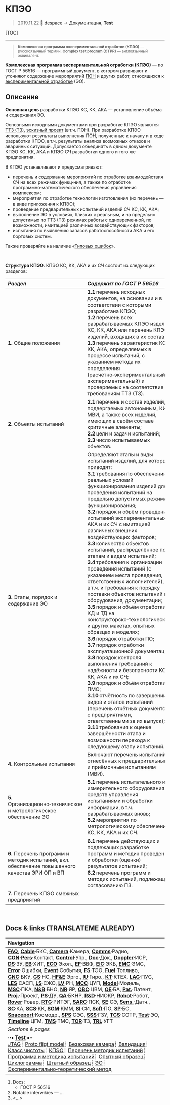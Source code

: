 # КПЭО
> 2019.11.22 [🚀](../index/index.md) [despace](index.md) → [Документация](doc.md), **[Test](test.md)**

[TOC]

---

> <small>**Комплексная программа экспериментальной отработки (КПЭО)** — русскоязычный термин. **Complex test program (CTPR)** — англоязычный эквивалент.</small>

**Комплексная программа экспериментальной отработки (КПЭО)** — по ГОСТ Р 56516 — программный документ, в котором развивают и уточняют содержание мероприятий [ПОН](qa.md) и других работ, относящихся к [экспериментальной отработке](test.md) (ЭО).



## Описание
**Основная цель** разработки КПЭО КС, КК, АКА — установление объёма и содержания ЭО.

Основными исходными документами при разработке КПЭО являются [ТТЗ (ТЗ)](tor.md), [эскизный проект](rnd_ep.md) (в т.ч. ПОН). При разработке КПЭО используют результаты выполнения ПОН, полученные к началу и в ходе разработки КПЭО, в т.ч. результаты анализа возможных отказов и аварийных ситуаций. Допускается обьединятъ в одном документе КПЭО КС, КК, АКА и КПЭО СЧ разработки одного и того же предприятия.

В КПЭО устанавливают и предусматривают:

   - перечень и содержание мероприятий по отработке взаимодействия СЧ на всех режимах функц‑ния, а также по отработке программно‑математического обеспечения управления комплексом;
   - мероприятия по отработке технологии изготовления (их перечень — в виде приложения к КПЭО);
   - проведение предварительных испытаний изделий СЧ КС, КК, АКА;
   - выполнение ЭО в условиях, близких к реальным, и на предельно допустимых по ТТЗ (ТЗ) режимах работы с одновременной, по возможности, имитацией различных воздействующих факторов;
   - испытания по выявлению запасов работоспособности АКА и его бортовых систем.

Также проверяйте на наличие «[Типовых ошибок](error.md)».

<p style="page-break-after:always"> </p>

**Структура КПЭО.** КПЭО КС, КК, АКА и их СЧ состоит из следующих разделов:

<small>

|*Раздел*|*Содержит по ГОСТ Р 56516*|
|:--|:--|
|**1.** Общие положения|**1.1** перечень исходных документов, на основании и в соответствии с которыми разработана КПЭО;<br> **1.2** перечень всех разрабатываемых КПЭО изделий КС, КК, АКА или перечень КПЭО изделий, входящих в их состав;<br> **1.3** перечень характеристик КС, КК, АКА, определяемых в процессе испытаний, с указанием метода их определения (расчётно‑экспериментальный, экспериментальный) и проверяемых на соответствие требованиям ТТЗ (ТЗ).|
|**2.** Объекты испытаний|**2.1** перечень и состав изделий, подвергаемых автономным, КИ и МВИ, а также всех изделий, имеющих в своём составе критичные элементы;<br> **2.2** цели и задачи испытаний;<br> **2.3** число испытываемых обьектов.|
|**3.** Этапы, порядок и содержание ЭО|Определяют этапы и виды испытаний изделий, для которых приводят:<br> **3.1** требования по обеспечению реальных условий функционирования изделий для проведения испытаний на предельно допустимых режимах функционирования;<br> **3.2** порядок и обьём проведения испытаний экспериментальных АКА и их СЧ с имитацией различных внешних воздействующих факторов;<br> **3.3** количество обьектов испытаний, распределённое по этапам и видам испытаний;<br> **3.4** требования к организации проведения испытаний (с указанием места проведения, ответственных исполнителей), в т.ч. и требования к порядку поставки объектов испытаний и оборудования, документации;<br> **3.5** порядок и объём отработки КД и ТД на конструкторско‑технологическом и других макетах, опытных образцах и моделях;<br> **3.6** порядок отработки ПО;<br> **3.7** порядок отработки эксплуатационной документации;<br> **3.8** порядок контроля выполнения требований к надёжности и безопасности КС, КК, АКА и их СЧ;<br> **3.9** порядок и объём отработки ПМО;<br> **3.10** отчётность по завершении видов и этапов испытаний (перечень отчётных документов с предприятиями, ответственными за их выпуск);<br> **3.11** требования к оценке завершённости этапа и возможности перехода к следующему этапу испытаний.|
|**4.** Контрольные испытания|Включают перечень испытаний, отнесённых к предварительным и приёмочным испытаниям (МВИ).|
|**5.** Организационно‑техническое и метрологическое<br> обеспечение ЭО|**5.1** перечень испытательного и измерительного оборудования, средств управления испытаниями и обработки информации, в т.ч. разрабатываемых вновь;<br> **5.2** мероприятия по метрологическому обеспечению КС, КК, АКА и их СЧ.|
|**6.** Перечень программ и методик испытаний, вкл. обеспечение повышенного качества ЭРИ ОП и ВП|**6.1** перечень действующих и подлежащих разработке программ и методик проведения и обработки (оценки) результатов испытаний;<br> **6.2** перечень программ и методик испытаний, подлежащих согласованию ПЗ.|
|**7.** Перечень КПЭО смежных предприятий| |

</small>



<p style="page-break-after:always"> </p>

## Docs & links (TRANSLATEME ALREADY)
|Navigation|
|:--|
|**[FAQ](faq.md)**, **[Cable](cable.md)**·БКС, **[Camera](cam.md)**·Камера, **[Comms](comms.md)**·Радио, **[CON](contact.md)·[Pers](person.md)**·Контакт, **[Control](control.md)**·Упр., **[Doc](doc.md)**·Док., **[Doppler](doppler.md)**·ИСР, **[DS](ds.md)**·ЗУ, **[EB](eb.md)**·ХИТ, **[ECO](ecology.md)**·Экол., **[EF](ef.md)**·ВВФ, **[ElC](elc.md)**·ЭКБ, **[EMC](emc.md)**·ЭМС, **[Error](error.md)**·Ошибки, **[Event](event.md)**·События, **[FS](fs.md)**·ТЭО, **[Fuel](fuel.md)**·Топливо, **[GNC](gnc.md)**·БКУ, **[GS](scs.md)**·НС, **[HF&E](hfe.md)**·Эрго., **[IU](iu.md)**·Гиро., **[KT](kt.md)**·КТЕХ, **[LAG](lag.md)**·ПУC, **[LES](les.md)**·САСП, **[LS](ls.md)**·СЖО, **[LV](lv.md)**·РН, **[MCC](mcc.md)**·ЦУП, **[Model](model.md)**·Модель, **[MSC](sc.md)**·ПКА, **[N&B](nnb.md)**·БНО, **[NR](nr.md)**·ЯР, **[OBC](obc.md)**·ЦВМ, **[OE](oe.md)**·БА, **[Pat.](патент.md)**·Патент, **[Proj.](project.md)**·Проект, **[PS](ps.md)**·ДУ, **[QA](qa.md)**·БКНР, **[R&D](rnd.md)**·НИОКР, **[Robot](robotics.md)**·Робот, **[Rover](rover.md)**·Ровер, **[RTG](rtg.md)**·РИТЭГ, **[SARC](sarc.md)**·ПСК, **[SE](se.md)**·СЭ, **[Sens.](sensor.md)**·Датч., **[SC](sc.md)**·КА, **[SCS](scs.md)**·КК, **[SGM](sgm.md)**·КММ, **[SI](si.md)**·СИ, **[Soft](soft.md)**·ПО, **[SP](sp.md)**·БС, **[Spaceport](spaceport.md)**·Космодр., **[SPS](sps.md)**·СЭС, **[SSS](sss.md)**·ГЗУ, **[TCS](tcs.md)**·СОТР, **[Test](test.md)**·ЭО, **[Timeline](timeline.md)**·ЦГМ, **[TMS](tms.md)**·ТМС, **[TOR](tor.md)**·ТЗ, **[TRL](trl.md)**·УГТ|
|*Sections & pages*|
|**··• [Test](test.md) •··**<br> [JTAG](jtag.md)┊ [Proto fligt model](pfm.md)┊ [Безэховая камера](ach.md)┊ [Валидация](val_ver.md)┊ [Класс чистоты](clean_lvl.md)┊ [КПЭО](ctpr.md)┊ [Перечень методик испытаний](list_tp.md)┊ [Программа и методика испытаний](pmot.md)┊ [Опытный образец](pilot_sample.md)┊ [Циклограмма](obc.md)┊ [Штатный образец](flight_unit.md)┊ [ЭО](test.md)┊ [Экспериментально‑теоретический метод](etetm.md)|

   1. Docs:
      - ГОСТ Р 56516
   1. Notable interwikies — …
   1. <…>
